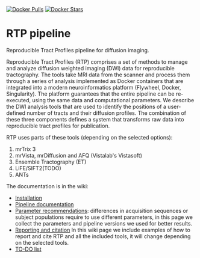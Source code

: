 [![Docker Pulls](https://img.shields.io/docker/pulls/scitran/afq-pipeline.svg)](https://hub.docker.com/r/scitran/afq-pipeline/)
[![Docker Stars](https://img.shields.io/docker/stars/scitran/afq-pipeline.svg)](https://hub.docker.com/r/scitran/afq-pipeline/)

# RTP pipeline
Reproducible Tract Profiles pipeline for diffusion imaging. 

Reproducible Tract Profiles (RTP) comprises a set of methods to manage and analyze diffusion weighted imaging (DWI) data for reproducible tractography. The tools take MRI data from the scanner and process them through a series of analysis implemented as Docker containers that are integrated into a modern neuroinformatics platform (Flywheel, Docker, Singularity). The platform guarantees that the entire pipeline can be re-executed, using the same data and computational parameters. We describe the DWI analysis tools that are used to identify the positions of a user-defined number of tracts and their diffusion profiles. The combination of these three components defines a system that transforms raw data into reproducible tract profiles for publication.

RTP uses parts of these tools (depending on the selected options):
1. mrTrix 3 
2. mrVista, mrDiffusion and AFQ (Vistalab's Vistasoft)
3. Ensemble Tractography (ET)
4. LiFE/SIFT2(TODO)
5. ANTs


The documentation is in the wiki:
* [Installation](https://github.com/vistalab/RTP-pipeline/wiki/Installation)
* [Pipeline documentation](https://github.com/vistalab/RTP-pipeline/wiki/Pipeline-steps)
* [Parameter recommendations](https://github.com/vistalab/RTP-pipeline/wiki/Parameter-recommendations): differences in acquisition sequences or subject populations require to use different parameters, in this page we collect the parameters and pipeline versions we used for better results. 
* [Reporting and citation](reporting-citation) In this wiki page we include examples of how to report and cite RTP and all the included tools, it will change depending on the selected tools. 
* [TO-DO list](https://github.com/vistalab/RTP-pipeline/wiki/TO-DO)
